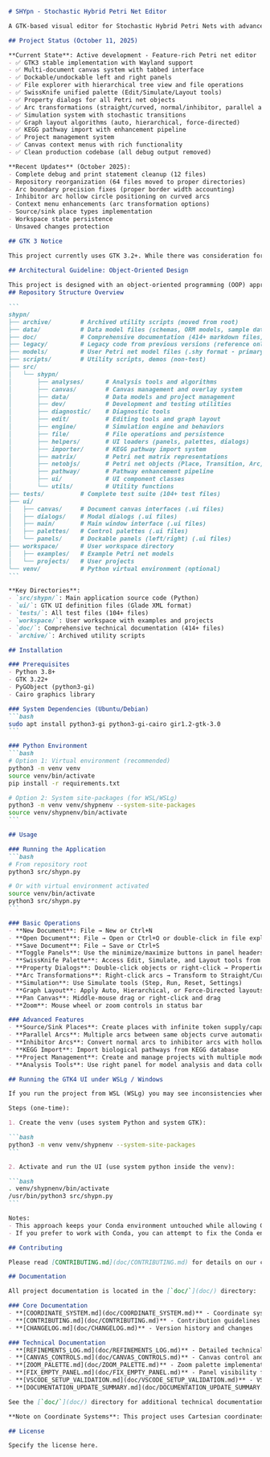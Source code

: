 ````markdown
# SHYpn - Stochastic Hybrid Petri Net Editor

A GTK-based visual editor for Stochastic Hybrid Petri Nets with advanced modeling capabilities.

## Project Status (October 11, 2025)

**Current State**: Active development - Feature-rich Petri net editor
- ✅ GTK3 stable implementation with Wayland support
- ✅ Multi-document canvas system with tabbed interface
- ✅ Dockable/undockable left and right panels
- ✅ File explorer with hierarchical tree view and file operations
- ✅ SwissKnife unified palette (Edit/Simulate/Layout tools)
- ✅ Property dialogs for all Petri net objects
- ✅ Arc transformations (straight/curved, normal/inhibitor, parallel arcs)
- ✅ Simulation system with stochastic transitions
- ✅ Graph layout algorithms (auto, hierarchical, force-directed)
- ✅ KEGG pathway import with enhancement pipeline
- ✅ Project management system
- ✅ Canvas context menus with rich functionality
- ✅ Clean production codebase (all debug output removed)

**Recent Updates** (October 2025):
- Complete debug and print statement cleanup (12 files)
- Repository reorganization (64 files moved to proper directories)
- Arc boundary precision fixes (proper border width accounting)
- Inhibitor arc hollow circle positioning on curved arcs
- Context menu enhancements (arc transformation options)
- Source/sink place types implementation
- Workspace state persistence
- Unsaved changes protection

## GTK 3 Notice

This project currently uses GTK 3.2+. While there was consideration for GTK 4 migration, the project is stabilizing on GTK 3 for production use. The codebase follows modern Python and OOP practices regardless of the GTK version.
 
## Architectural Guideline: Object-Oriented Design

This project is designed with an object-oriented programming (OOP) approach. Core logic, APIs, and UI components are implemented as classes, utilizing principles such as encapsulation, inheritance, and polymorphism. Contributors are encouraged to structure new modules and features using OOP best practices to ensure maintainability and extensibility.
## Repository Structure Overview

```
shypn/
├── archive/        # Archived utility scripts (moved from root)
├── data/           # Data model files (schemas, ORM models, sample data)
├── doc/            # Comprehensive documentation (414+ markdown files)
├── legacy/         # Legacy code from previous versions (reference only)
├── models/         # User Petri net model files (.shy format - primary extension)
├── scripts/        # Utility scripts, demos (non-test)
├── src/
│   └── shypn/
│       ├── analyses/      # Analysis tools and algorithms
│       ├── canvas/        # Canvas management and overlay system
│       ├── data/          # Data models and project management
│       ├── dev/           # Development and testing utilities
│       ├── diagnostic/    # Diagnostic tools
│       ├── edit/          # Editing tools and graph layout
│       ├── engine/        # Simulation engine and behaviors
│       ├── file/          # File operations and persistence
│       ├── helpers/       # UI loaders (panels, palettes, dialogs)
│       ├── importer/      # KEGG pathway import system
│       ├── matrix/        # Petri net matrix representations
│       ├── netobjs/       # Petri net objects (Place, Transition, Arc)
│       ├── pathway/       # Pathway enhancement pipeline
│       ├── ui/            # UI component classes
│       └── utils/         # Utility functions
├── tests/          # Complete test suite (104+ test files)
├── ui/
│   ├── canvas/     # Document canvas interfaces (.ui files)
│   ├── dialogs/    # Modal dialogs (.ui files)
│   ├── main/       # Main window interface (.ui files)
│   ├── palettes/   # Control palettes (.ui files)
│   └── panels/     # Dockable panels (left/right) (.ui files)
├── workspace/      # User workspace directory
│   ├── examples/   # Example Petri net models
│   └── projects/   # User projects
└── venv/           # Python virtual environment (optional)
```

**Key Directories**:
- `src/shypn/`: Main application source code (Python)
- `ui/`: GTK UI definition files (Glade XML format)
- `tests/`: All test files (104+ files)
- `workspace/`: User workspace with examples and projects
- `doc/`: Comprehensive technical documentation (414+ files)
- `archive/`: Archived utility scripts

## Installation

### Prerequisites
- Python 3.8+
- GTK 3.22+
- PyGObject (python3-gi)
- Cairo graphics library

### System Dependencies (Ubuntu/Debian)
```bash
sudo apt install python3-gi python3-gi-cairo gir1.2-gtk-3.0
```

### Python Environment
```bash
# Option 1: Virtual environment (recommended)
python3 -m venv venv
source venv/bin/activate
pip install -r requirements.txt

# Option 2: System site-packages (for WSL/WSLg)
python3 -m venv venv/shypnenv --system-site-packages
source venv/shypnenv/bin/activate
```

## Usage

### Running the Application
```bash
# From repository root
python3 src/shypn.py

# Or with virtual environment activated
source venv/bin/activate
python3 src/shypn.py
```

### Basic Operations
- **New Document**: File → New or Ctrl+N
- **Open Document**: File → Open or Ctrl+O or double-click in file explorer
- **Save Document**: File → Save or Ctrl+S
- **Toggle Panels**: Use the minimize/maximize buttons in panel headers
- **SwissKnife Palette**: Access Edit, Simulate, and Layout tools from unified palette
- **Property Dialogs**: Double-click objects or right-click → Properties
- **Arc Transformations**: Right-click arcs → Transform to Straight/Curved, Convert to Normal/Inhibitor
- **Simulation**: Use Simulate tools (Step, Run, Reset, Settings)
- **Graph Layout**: Apply Auto, Hierarchical, or Force-Directed layouts
- **Pan Canvas**: Middle-mouse drag or right-click and drag
- **Zoom**: Mouse wheel or zoom controls in status bar

### Advanced Features
- **Source/Sink Places**: Create places with infinite token supply/capacity
- **Parallel Arcs**: Multiple arcs between same objects curve automatically
- **Inhibitor Arcs**: Convert normal arcs to inhibitor arcs with hollow circle markers
- **KEGG Import**: Import biological pathways from KEGG database
- **Project Management**: Create and manage projects with multiple models
- **Analysis Tools**: Use right panel for model analysis and data collection

## Running the GTK4 UI under WSLg / Windows

If you run the project from WSL (WSLg) you may see inconsistencies when using a Conda Python environment because Conda-provided GTK/GLib stacks can be isolated from the system Wayland backend. A reliable workaround is to create a small virtualenv that uses the system site-packages (so it picks up the system GTK/GI installation that works with WSLg).

Steps (one-time):

1. Create the venv (uses system Python and system GTK):

```bash
python3 -m venv venv/shypnenv --system-site-packages
```

2. Activate and run the UI (use system python inside the venv):

```bash
. venv/shypnenv/bin/activate
/usr/bin/python3 src/shypn.py
```

Notes:
- This approach keeps your Conda environment untouched while allowing GTK4 apps to use the system Wayland backend (WSLg). It is the recommended approach when working on Windows+WSL development if the Conda GTK stack misbehaves.
- If you prefer to work with Conda, you can attempt to fix the Conda environment (rebuild PyGObject + GTK packages) but that is more involved and may be fragile.

## Contributing

Please read [CONTRIBUTING.md](doc/CONTRIBUTING.md) for details on our code of conduct and the process for submitting pull requests.

## Documentation

All project documentation is located in the [`doc/`](doc/) directory:

### Core Documentation
- **[COORDINATE_SYSTEM.md](doc/COORDINATE_SYSTEM.md)** - Coordinate system conventions (Cartesian vs Graphics)
- **[CONTRIBUTING.md](doc/CONTRIBUTING.md)** - Contribution guidelines and code standards
- **[CHANGELOG.md](doc/CHANGELOG.md)** - Version history and changes

### Technical Documentation
- **[REFINEMENTS_LOG.md](doc/REFINEMENTS_LOG.md)** - Detailed technical refinements and fixes
- **[CANVAS_CONTROLS.md](doc/CANVAS_CONTROLS.md)** - Canvas control and interaction documentation
- **[ZOOM_PALETTE.md](doc/ZOOM_PALETTE.md)** - Zoom palette implementation details
- **[FIX_EMPTY_PANEL.md](doc/FIX_EMPTY_PANEL.md)** - Panel visibility fixes documentation
- **[VSCODE_SETUP_VALIDATION.md](doc/VSCODE_SETUP_VALIDATION.md)** - VS Code setup and validation
- **[DOCUMENTATION_UPDATE_SUMMARY.md](doc/DOCUMENTATION_UPDATE_SUMMARY.md)** - Recent documentation updates

See the [`doc/`](doc/) directory for additional technical documentation and implementation notes.

**Note on Coordinate Systems**: This project uses Cartesian coordinates conceptually (origin at lower-left, Y grows upward) for all documentation and mathematical reasoning, but implements using standard graphics coordinates (origin at top-left, Y grows downward) for Cairo/GTK rendering. See [COORDINATE_SYSTEM.md](doc/COORDINATE_SYSTEM.md) for details.

## License

Specify the license here.
